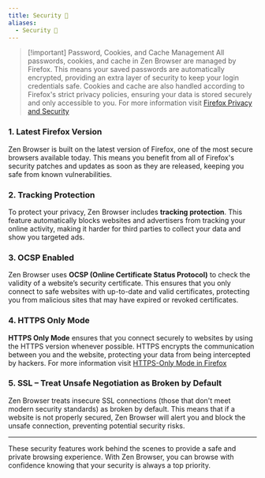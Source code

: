 ```yaml
---
title: Security 🔐
aliases:
  - Security 🔐
---
```

> [!important] Password, Cookies, and Cache Management 
> All passwords, cookies, and cache in Zen Browser are managed by Firefox. This means your saved passwords are automatically encrypted, providing an extra layer of security to keep your login credentials safe. Cookies and cache are also handled according to Firefox's strict privacy policies, ensuring your data is stored securely and only accessible to you.
> For more information visit [Firefox Privacy and Security](https://support.mozilla.org/es/products/firefox/privacy-and-security)

### 1. Latest Firefox Version

Zen Browser is built on the latest version of Firefox, one of the most secure browsers available today. This means you benefit from all of Firefox's security patches and updates as soon as they are released, keeping you safe from known vulnerabilities.

### 2. Tracking Protection

To protect your privacy, Zen Browser includes **tracking protection**. This feature automatically blocks websites and advertisers from tracking your online activity, making it harder for third parties to collect your data and show you targeted ads.

### 3. OCSP Enabled

Zen Browser uses **OCSP (Online Certificate Status Protocol)** to check the validity of a website’s security certificate. This ensures that you only connect to safe websites with up-to-date and valid certificates, protecting you from malicious sites that may have expired or revoked certificates.

### 4. HTTPS Only Mode

**HTTPS Only Mode** ensures that you connect securely to websites by using the HTTPS version whenever possible. HTTPS encrypts the communication between you and the website, protecting your data from being intercepted by hackers.
For more information visit [HTTPS-Only Mode in Firefox](https://support.mozilla.org/en-US/kb/https-only-prefs)

### 5. SSL – Treat Unsafe Negotiation as Broken by Default

Zen Browser treats insecure SSL connections (those that don't meet modern security standards) as broken by default. This means that if a website is not properly secured, Zen Browser will alert you and block the unsafe connection, preventing potential security risks.

---

These security features work behind the scenes to provide a safe and private browsing experience. With Zen Browser, you can browse with confidence knowing that your security is always a top priority.
